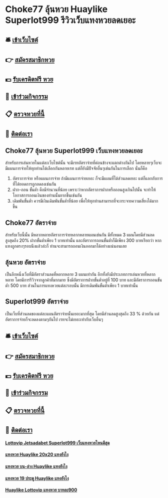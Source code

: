 # Choke77 ลุ้นหวย Huaylike Superlot999 รีวิวเว็บแทงหวยลดเยอะ

## 🛎 [เข้าเว็บไซต์](https://bit.ly/3LkOUBU)
## 👉 [สมัครสมาชิกหวย](https://bit.ly/3LkOUBU)
## 💵 [รับเครดิตฟรี หวย](https://bit.ly/3Ulyz4i)
## 👑 [เข้าร่วมกิจกรรม](https://bit.ly/3Ulyz4i)
## 📋 [ตรวจหวยที่นี้](https://bit.ly/3Ulyz4i)
## 📱 [ติดต่อเรา](https://bit.ly/3Ulyz4i)

## Choke77 ลุ้นหวย Superlot999 เว็บแทงหวยลดเยอะ
สำหรับการเล่นหวยในแต่ละเว็บไซต์นั้น จะมีเรทอัตราจ่ายที่ค่อนข้างจะแตกต่างกันไป โดยหลายๆเว็บจะมีแผนการจ่ายให้ทุกท่านได้เลือกกันหลายเรท แต่ก็ยังมีปัจจัยอื่นๆเช่นกันในการเลือก นั่นก็คือ
1. อัตราการจ่าย หรือแผนการจ่าย ถ้ามีแผนการจ่ายเยอะ ก็จะมีแผนที่ได้ส่วนลดเยอะ แต่ก็แลกกับการที่ได้ยอดการถูกลดลงเช่นกัน
2. ฝาก-ถอน ขั้นต่ำ คือมีจำนวนที่น้อย เพราะว่าหากอัตราการฝากหรือถอนสูงเกินไปนั้น จะทำให้โอกาสการถอนเงินของท่านนั้นยากขึ้นเช่นกัน
3. เดิมพันขั้นต่ำ ควรมีเงินเดิมพันขั้นต่ำที่น้อย เพื่อให้ทุกท่านสามารถที่จะกระจายความเสี่ยงได้มากขึ้น

## Choke77 อัตราจ่าย
สำหรับเว็บนี้นั้น มีหลากหลายอัตราการจ่ายหลากหลายแผนเช่นกัน มีทั้งหมด 3 แผนโดยมีส่วนลดสูงสุดถึง 20% ฝากขั้นต่ำเพียง 1 บาทเท่านั้น และอัตราการถอนขั้นต่ำก็มีเพียง 300 บาทเรียกว่า หากแทงถูกตรงๆรอบนึงแล้วล่ะก็ ท่านจะสามารถถอนเงินออกมาได้อย่างแน่นอนเลย

## ลุ้นหวย อัตราจ่าย
เป็นอีกหนึ่งเว็บที่มีอัตราส่วนลดที่หลากหลาย 3 แผนเท่ากัน อีกทั้งยังมีประเภทการเล่นหวยที่หลากหลาย โดยมีการรีวิวจากลูกค้าที่มากมาย ซึ่งมีอัตราการฝากขั้นต่ำอยู่ที่ 100 บาท และมีอัตราการถอนขั้นต่ำ 500 บาท ส่วนในการแทงหวยแต่ละรอบนั้น มีการเดิมพันขั้นต่ำเพียง 1 บาทเท่านั้น 

## Superlot999 อัตราจ่าย
เป็นเว็บที่ส่วนลดของแต่ละแผนอัตราจ่ายนั้นเยอะมากที่สุด โดยมีส่วนลดสูงสุดถึง 33 % ด้วยกัน แต่อัตราการจ่ายก็จะลดลงตามๆกันไป เรทจะไม่เยอะเท่ากับเว็บอื่นๆ

## 🛎 [เข้าเว็บไซต์](https://bit.ly/3LkOUBU)
## 👉 [สมัครสมาชิกหวย](https://bit.ly/3LkOUBU)
## 💵 [รับเครดิตฟรี หวย](https://bit.ly/3Ulyz4i)
## 👑 [เข้าร่วมกิจกรรม](https://bit.ly/3Ulyz4i)
## 📋 [ตรวจหวยที่นี้](https://bit.ly/3Ulyz4i)
## 📱 [ติดต่อเรา](https://bit.ly/3Ulyz4i)

#### [Lottovip Jetsadabet Superlot999 เว็บแทงหวยไหนดีสุด](https://atom.io/themes/Lottovip%20Jetsadabet%20Superlot999%20เว็บแทงหวยไหนดีสุด)
#### [แทงหวย Huaylike 20x20 แทงยังไง](https://atom.io/themes/แทงหวย%20Huaylike%2020x20%20แทงยังไง)
#### [แทงหวย บน-ล่าง Huaylike แทงยังไง](https://atom.io/themes/แทงหวย%20บน-ล่าง%20Huaylike%20แทงยังไง)
#### [แทงหวย 19 ประตู Huaylike แทงยังไง](https://atom.io/themes/แทงหวย%2019%20ประตู%20Huaylike%20แทงยังไง)
#### [Huaylike Lottovip แทงหวย บาทละ900](https://atom.io/themes/Huaylike%20Lottovip%20แทงหวย%20บาทละ900)